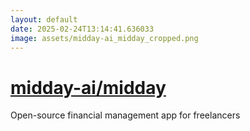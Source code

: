 ```yaml
---
layout: default
date: 2025-02-24T13:14:41.636033
image: assets/midday-ai_midday_cropped.png
---
```


# [midday-ai/midday](https://github.com/midday-ai/midday)

Open-source financial management app for freelancers
